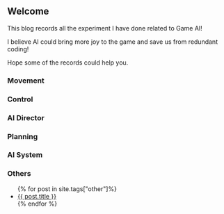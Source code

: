 ## Welcome

This blog records all the experiment I have done related to Game AI! 

I believe AI could bring more joy to the game and save us from redundant coding! 

Hope some of the records could help you.

### Movement

### Control

### AI Director

### Planning

### AI System

### Others
<ul>
  {% for post in site.tags["other"]%}
    <li>
      <a href="{{ post.url }}">{{ post.title }}</a>
    </li>
  {% endfor %}
</ul>
